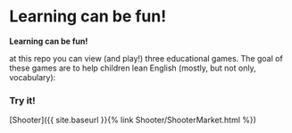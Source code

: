# Learning can be fun!
__Learning can be fun!__

at this repo you can view (and play!) three
educational games. The goal of these games are to help children lean English (mostly, but not only, vocabulary):

### Try it!
[comment]: <> (game links)
[Shooter]({{ site.baseurl }}{% link Shooter/ShooterMarket.html %})



 



 
